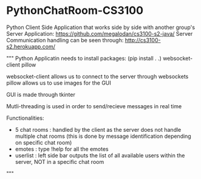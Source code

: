 # PythonChatRoom-CS3100
Python Client Side Application that works side by side with another group's Server Application: https://github.com/megalodan/cs3100-s2-java/
Server Communication handling can be seen through: http://cs3100-s2.herokuapp.com/

"""
Python Applicatin needs to install packages: (pip install . .)
websocket-client
pillow

websocket-client allows us to connect to the server through websockets
pillow allows us to use images for the GUI

GUI is made through tkinter

Mutli-threading is used in order to send/recieve messages in real time

Functionalities:
- 5 chat rooms : handled by the client as the server does not handle multiple chat rooms (this is done by message identification depending on specific chat room)
- emotes : type !help for all the emotes
- userlist : left side bar outputs the list of all available users within the server, NOT in a specific chat room

"""